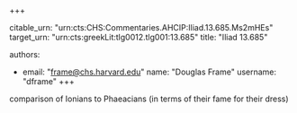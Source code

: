+++


citable_urn: "urn:cts:CHS:Commentaries.AHCIP:Iliad.13.685.Ms2mHEs"
target_urn: "urn:cts:greekLit:tlg0012.tlg001:13.685"
title: "Iliad 13.685"

authors:
- email: "frame@chs.harvard.edu"
  name: "Douglas Frame"
  username: "dframe"
+++

<p>comparison of Ionians to Phaeacians (in terms of their fame for their dress)</p>